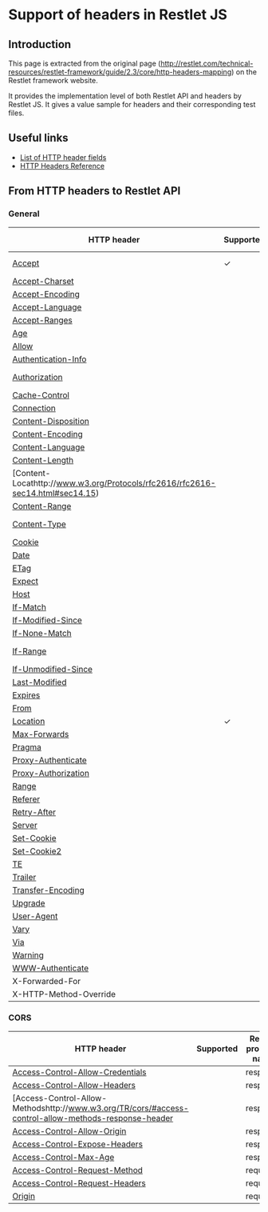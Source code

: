 # Support of headers in Restlet JS

## Introduction

This page is extracted from the original page (http://restlet.com/technical-resources/restlet-framework/guide/2.3/core/http-headers-mapping)
on the Restlet framework website.

It provides the implementation level of both Restlet API and headers by Restlet JS. It gives a value sample for headers and their corresponding
test files.

## Useful links

* [List of HTTP header fields](https://en.wikipedia.org/wiki/List_of_HTTP_header_fields)
* [HTTP Headers Reference](https://msdn.microsoft.com/en-us/library/aa287673(v=vs.71).aspx)

## From HTTP headers to Restlet API

### General

 HTTP header                                                                             | Supported | Restlet property name                     | Restlet property object    | Sample                                              | Test file
 --------------------------------------------------------------------------------------- | ----------| ----------------------------------------- | -------------------------- | --------------------------------------------------- | ---------------------------
 [Accept](http://www.w3.org/Protocols/rfc2616/rfc2616-sec14.html#sec14.1)                |     ✓     | request.clientInfo.acceptedMediaTypes     | Preference\<MediaType\>    | application/json;q=1;charset=UTF-8                  | 
 [Accept-Charset](http://www.w3.org/Protocols/rfc2616/rfc2616-sec14.html#sec14.2)        |           | request.clientInfo.acceptedCharacterSets  | Preference\<CharacterSet\> | utf-8                                               | 
 [Accept-Encoding](http://www.w3.org/Protocols/rfc2616/rfc2616-sec14.html#sec14.3)       |           | request.clientInfo.acceptedEncodings      | Preference\<Encoding\>     | gzip, deflate                                       | 
 [Accept-Language](http://www.w3.org/Protocols/rfc2616/rfc2616-sec14.html#sec14.4)       |           | request.clientInfo.acceptedLanguages      | Preference\<Language\>     | en-US                                               | 
 [Accept-Ranges](http://www.w3.org/Protocols/rfc2616/rfc2616-sec14.html#sec14.5)         |           | response.serverInfo.acceptRanges          | boolean                    |                                                     | 
 [Age](http://www.w3.org/Protocols/rfc2616/rfc2616-sec14.html#sec14.6)                   |           | response.age                              | int                        |                                                     | 
 [Allow](http://www.w3.org/Protocols/rfc2616/rfc2616-sec14.html#sec14.7)                 |           | response.allowedMethods                   | Set\<Method\>              |                                                     | 
 [Authentication-Info](http://tools.ietf.org/html/rfc2617#section-3.2.3)                 |           | response.authenticationInfo               | AuthenticationInfo         |                                                     | 
 [Authorization](http://www.w3.org/Protocols/rfc2616/rfc2616-sec14.html#sec14.8)         |           | request.challengeResponse                 | ChallengeResponse          | Basic QWxhZGRpbjpvcGVuIHNlc2FtZQ==                  | 
 [Cache-Control](http://www.w3.org/Protocols/rfc2616/rfc2616-sec14.html#sec14.9)         |           | message.cacheDirectives                   | List\<CacheDirective\>     | no-cache                                            | 
 [Connection](http://www.w3.org/Protocols/rfc2616/rfc2616-sec14.html#sec14.10)           |           | [HTTP connectors]                         | -                          | keep-alive / Upgrade                                | 
 [Content-Disposition](http://www.w3.org/Protocols/rfc2616/rfc2616-sec19.html#sec19.5.1) |           | message.entity.disposition                | Disposition                |                                                     | 
 [Content-Encoding](http://www.w3.org/Protocols/rfc2616/rfc2616-sec14.html#sec14.11)     |           | message.entity.encodings                  | List\<Encoding\>           |                                                     | 
 [Content-Language](http://www.w3.org/Protocols/rfc2616/rfc2616-sec14.html#sec14.12)     |           | message.entity.languages                  | List\<Language\>           |                                                     | 
 [Content-Length](http://www.w3.org/Protocols/rfc2616/rfc2616-sec14.html#sec14.13)       |           | message.entity.size                       | long                       |                                                     | 
 [Content-Locathttp://www.w3.org/Protocols/rfc2616/rfc2616-sec14.html#sec14.15)          |           | message.entity.digest                     | Digest                     |                                                     | 
 [Content-Range](http://www.w3.org/Protocols/rfc2616/rfc2616-sec14.html#sec14.15)        |           | message.entity.range                      | Range                      |                                                     | 
 [Content-Type](http://www.w3.org/Protocols/rfc2616/rfc2616-sec14.html#sec14.17)         |           | message.entity.mediaType and characterSet | MediaType + CharacterSet   | application/json;q=1;charset=UTF-8                  | 
 [Cookie](http://www.w3.org/Protocols/rfc2109/rfc2109)                                   |           | request.cookies                           | Series\<Cookie\>           |                                                     | 
 [Date](http://www.w3.org/Protocols/rfc2616/rfc2616-sec14.html#sec14.18)                 |           | message.date                              | Date                       |                                                     | 
 [ETag](http://www.w3.org/Protocols/rfc2616/rfc2616-sec14.html#sec14.19)                 |           | message.entity.tag                        | Tag                        |                                                     | 
 [Expect](http://www.w3.org/Protocols/rfc2616/rfc2616-sec14.html#sec14.20)               |           | request.clientInfo.expectations           | List\<Expectation\>        |                                                     | 
 [Host](http://www.w3.org/Protocols/rfc2616/rfc2616-sec14.html#sec14.23)                 |           | request.hostRef                           | Reference                  |                                                     | 
 [If-Match](http://www.w3.org/Protocols/rfc2616/rfc2616-sec14.html#sec14.24)             |           | request.conditions.match                  | List\<Tag\>                |                                                     | 
 [If-Modified-Since](http://www.w3.org/Protocols/rfc2616/rfc2616-sec14.html#sec14.25)    |           | request.conditions.modifiedSince          | Date                       |                                                     | 
 [If-None-Match](http://www.w3.org/Protocols/rfc2616/rfc2616-sec14.html#sec14.26)        |           | request.conditions.noneMatch              | List\<Tag\>                |                                                     | 
 [If-Range](http://www.w3.org/Protocols/rfc2616/rfc2616-sec14.html#sec14.27)             |           | request.conditions.rangeTag and rangeDate | Tag + Date                 |                                                     | 
 [If-Unmodified-Since](http://www.w3.org/Protocols/rfc2616/rfc2616-sec14.html#sec14.28)  |           | request.conditions.unmodifiedSince        | Date                       |                                                     | 
 [Last-Modified](http://www.w3.org/Protocols/rfc2616/rfc2616-sec14.html#sec14.1)         |           | message.entity.modificationDate           | Date                       |                                                     | 
 [Expires](http://www.w3.org/Protocols/rfc2616/rfc2616-sec14.html#sec14.21)              |           | message.entity.expirationDate             | Date                       |                                                     | 
 [From](http://www.w3.org/Protocols/rfc2616/rfc2616-sec14.html#sec14.22)                 |           | request.clientInfo.from                   | String                     |                                                     | 
 [Location](http://www.w3.org/Protocols/rfc2616/rfc2616-sec14.html#sec14.30)             |     ✓     | response.locationRef                      | Reference                  |                                                     | 
 [Max-Forwards](http://www.w3.org/Protocols/rfc2616/rfc2616-sec14.html#sec14.31)         |           | request.maxForwards                       | int                        |                                                     | 
 [Pragma](http://www.w3.org/Protocols/rfc2616/rfc2616-sec14.html#sec14.32)               |           | [Deprecated]                              | -                          |                                                     | 
 [Proxy-Authenticate](http://www.w3.org/Protocols/rfc2616/rfc2616-sec14.html#sec14.33)   |           | response.proxyChallengeRequests           | List\<ChallengeRequest\>   |                                                     | 
 [Proxy-Authorization](http://www.w3.org/Protocols/rfc2616/rfc2616-sec14.html#sec14.34)  |           | request.proxyChallengeResponse            | ChallengeResponse          |                                                     | 
 [Range](http://www.w3.org/Protocols/rfc2616/rfc2616-sec14.html#sec14.35)                |           | request.ranges                            | List\<Range\>              |                                                     | 
 [Referer](http://www.w3.org/Protocols/rfc2616/rfc2616-sec14.html#sec14.36)              |           | request.refererRef                        | Reference                  |                                                     | 
 [Retry-After](http://www.w3.org/Protocols/rfc2616/rfc2616-sec14.html#sec14.37)          |           | response.retryAfter                       | Date                       |                                                     | 
 [Server](http://www.w3.org/Protocols/rfc2616/rfc2616-sec14.html#sec14.38)               |           | response.serverInfo.agent                 | String                     |                                                     | 
 [Set-Cookie](http://www.w3.org/Protocols/rfc2109/rfc2109)                               |           | response.cookieSettings                   | Series\<CookieSetting\>    |                                                     | 
 [Set-Cookie2](http://www.ietf.org/rfc/rfc2965.txt)                                      |           | response.cookieSettings                   | Series\<CookieSetting\>    |                                                     | 
 [TE](http://www.w3.org/Protocols/rfc2616/rfc2616-sec14.html#sec14.39)                   |           | -                                         | -                          |                                                     | 
 [Trailer](http://www.w3.org/Protocols/rfc2616/rfc2616-sec14.html#sec14.40)              |           | -                                         | -                          |                                                     | 
 [Transfer-Encoding](http://www.w3.org/Protocols/rfc2616/rfc2616-sec14.html#sec14.41)    |           | [HTTP connectors]                         | -                          |                                                     | 
 [Upgrade](http://www.w3.org/Protocols/rfc2616/rfc2616-sec14.html#sec14.42)              |           | -                                         | -                          |                                                     | 
 [User-Agent](http://www.w3.org/Protocols/rfc2616/rfc2616-sec14.html#sec14.43)           |           | request.clientInfo.agent                  | String                     |                                                     | 
 [Vary](http://www.w3.org/Protocols/rfc2616/rfc2616-sec14.html#sec14.44)                 |           | response.dimensions                       | Set\<Dimension\>           |                                                     | 
 [Via](http://www.w3.org/Protocols/rfc2616/rfc2616-sec14.html#sec14.45)                  |           | message.recipientsInfo                    | RecipientInfo              |                                                     | 
 [Warning](http://www.w3.org/Protocols/rfc2616/rfc2616-sec14.html#sec14.46)              |           | message.warnings                          | List\<Warning\>            |                                                     | 
 [WWW-Authenticate](http://www.w3.org/Protocols/rfc2616/rfc2616-sec14.html#sec14.47)     |           | response.challengeRequests                | List\<ChallengeRequest\>   |                                                     | 
 X-Forwarded-For                                                                         |           | request.clientInfo.forwardedAddresses     | List\<String\>             |                                                     | 
 X-HTTP-Method-Override                                                                  |           | [Tunnel service]                          | Method                     |                                                     | 

### CORS

 HTTP header                                                                                                     | Supported | Restlet property name                     | Restlet property object    | Sample                                              | Test file
 --------------------------------------------------------------------------------------------------------------- | ----------| ----------------------------------------- | -------------------------- | --------------------------------------------------- | ---------------------------
 [Access-Control-Allow-Credentials](http://www.w3.org/TR/cors/#access-control-allow-credentials-response-header) |           | response                                  |                            | 
 [Access-Control-Allow-Headers](http://www.w3.org/TR/cors/#access-control-allow-headers-response-header)         |           | response                                  |                            | 
 [Access-Control-Allow-Methodshttp://www.w3.org/TR/cors/#access-control-allow-methods-response-header            |           | response                                  |                            | 
 [Access-Control-Allow-Origin](http://www.w3.org/TR/cors/#access-control-allow-origin-response-header)           |           | response                                  |                            | 
 [Access-Control-Expose-Headers](http://www.w3.org/TR/cors/#access-control-expose-headers-response-header)       |           | response                                  |                            | 
 [Access-Control-Max-Age](http://www.w3.org/TR/cors/#access-control-max-age-response-header)                     |           | response                                  |                            | 
 [Access-Control-Request-Method](http://www.w3.org/TR/cors/#access-control-request-method-request-header)        |           | request                                   |                            | 
 [Access-Control-Request-Headers](http://www.w3.org/TR/cors/#access-control-request-headers-request-header)      |           | request                                   |                            | 
 [Origin](http://www.w3.org/TR/cors/#origin-request-header)                                                      |           | request                                   |                            | 
